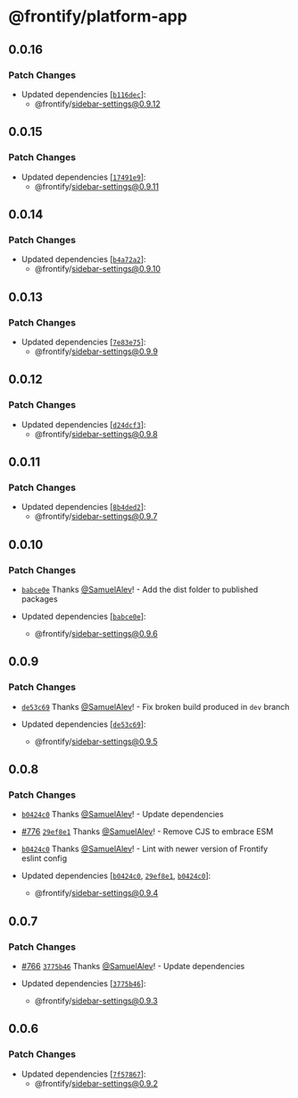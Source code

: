 # @frontify/platform-app

## 0.0.16

### Patch Changes

- Updated dependencies [[`b116dec`](https://github.com/Frontify/brand-sdk/commit/b116decf09a486d5c25e8f9cf9e4213cd2c65d3c)]:
  - @frontify/sidebar-settings@0.9.12

## 0.0.15

### Patch Changes

- Updated dependencies [[`17491e9`](https://github.com/Frontify/brand-sdk/commit/17491e923d9b66d158ee03003b3ac47899e6423f)]:
  - @frontify/sidebar-settings@0.9.11

## 0.0.14

### Patch Changes

- Updated dependencies [[`b4a72a2`](https://github.com/Frontify/brand-sdk/commit/b4a72a23c7ea5aa65beb1b264fb36930c0493ba1)]:
  - @frontify/sidebar-settings@0.9.10

## 0.0.13

### Patch Changes

- Updated dependencies [[`7e83e75`](https://github.com/Frontify/brand-sdk/commit/7e83e75243fdbfc5379be3bdf15c210039c4459c)]:
  - @frontify/sidebar-settings@0.9.9

## 0.0.12

### Patch Changes

- Updated dependencies [[`d24dcf3`](https://github.com/Frontify/brand-sdk/commit/d24dcf3fd78a871229e64b82690084ccfbd521ce)]:
  - @frontify/sidebar-settings@0.9.8

## 0.0.11

### Patch Changes

- Updated dependencies [[`8b4ded2`](https://github.com/Frontify/brand-sdk/commit/8b4ded214bd781c5aa3c917121bc013f4262da32)]:
  - @frontify/sidebar-settings@0.9.7

## 0.0.10

### Patch Changes

- [`babce0e`](https://github.com/Frontify/brand-sdk/commit/babce0eb251fa78ef9c7b4c2c0ce740c7d66718d) Thanks [@SamuelAlev](https://github.com/SamuelAlev)! - Add the dist folder to published packages

- Updated dependencies [[`babce0e`](https://github.com/Frontify/brand-sdk/commit/babce0eb251fa78ef9c7b4c2c0ce740c7d66718d)]:
  - @frontify/sidebar-settings@0.9.6

## 0.0.9

### Patch Changes

- [`de53c69`](https://github.com/Frontify/brand-sdk/commit/de53c69b43e3f0a9b245cc2b193d6edef390dc00) Thanks [@SamuelAlev](https://github.com/SamuelAlev)! - Fix broken build produced in `dev` branch

- Updated dependencies [[`de53c69`](https://github.com/Frontify/brand-sdk/commit/de53c69b43e3f0a9b245cc2b193d6edef390dc00)]:
  - @frontify/sidebar-settings@0.9.5

## 0.0.8

### Patch Changes

- [`b0424c0`](https://github.com/Frontify/brand-sdk/commit/b0424c0a6dc1beef011c0d32124f53aed2e2a4b7) Thanks [@SamuelAlev](https://github.com/SamuelAlev)! - Update dependencies

- [#776](https://github.com/Frontify/brand-sdk/pull/776) [`29ef8e1`](https://github.com/Frontify/brand-sdk/commit/29ef8e1e64a6372d580af06a86ef39ca2052662a) Thanks [@SamuelAlev](https://github.com/SamuelAlev)! - Remove CJS to embrace ESM

- [`b0424c0`](https://github.com/Frontify/brand-sdk/commit/b0424c0a6dc1beef011c0d32124f53aed2e2a4b7) Thanks [@SamuelAlev](https://github.com/SamuelAlev)! - Lint with newer version of Frontify eslint config

- Updated dependencies [[`b0424c0`](https://github.com/Frontify/brand-sdk/commit/b0424c0a6dc1beef011c0d32124f53aed2e2a4b7), [`29ef8e1`](https://github.com/Frontify/brand-sdk/commit/29ef8e1e64a6372d580af06a86ef39ca2052662a), [`b0424c0`](https://github.com/Frontify/brand-sdk/commit/b0424c0a6dc1beef011c0d32124f53aed2e2a4b7)]:
  - @frontify/sidebar-settings@0.9.4

## 0.0.7

### Patch Changes

- [#766](https://github.com/Frontify/brand-sdk/pull/766) [`3775b46`](https://github.com/Frontify/brand-sdk/commit/3775b4651b6d700e7179a360190a92e7f0fe51e6) Thanks [@SamuelAlev](https://github.com/SamuelAlev)! - Update dependencies

- Updated dependencies [[`3775b46`](https://github.com/Frontify/brand-sdk/commit/3775b4651b6d700e7179a360190a92e7f0fe51e6)]:
  - @frontify/sidebar-settings@0.9.3

## 0.0.6

### Patch Changes

- Updated dependencies [[`7f57867`](https://github.com/Frontify/brand-sdk/commit/7f57867274c7ba21a0a1ab5ecc46852d559d968d)]:
  - @frontify/sidebar-settings@0.9.2
